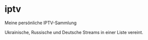 # iptv
Meine persönliche IPTV-Sammlung

Ukrainische, Russische und Deutsche Streams in einer Liste vereint.
